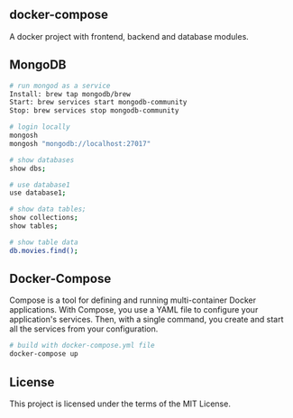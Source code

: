 ## docker-compose
A docker project with frontend, backend and database modules.

## MongoDB
```sh
# run mongod as a service
Install: brew tap mongodb/brew
Start: brew services start mongodb-community
Stop: brew services stop mongodb-community

# login locally
mongosh
mongosh "mongodb://localhost:27017"

# show databases
show dbs;

# use database1
use database1;

# show data tables;
show collections;
show tables;

# show table data
db.movies.find();
```

## Docker-Compose
Compose is a tool for defining and running multi-container Docker applications. With Compose, you use a YAML file to configure your application's services. Then, with a single command, you create and start all the services from your configuration.

```sh
# build with docker-compose.yml file
docker-compose up
```

## License
This project is licensed under the terms of the MIT License.